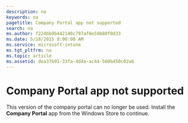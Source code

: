 ```yaml
---
description: na
keywords: na
pagetitle: Company Portal app not supported
search: na
ms.author: f224bb9b442140c797af0e59b80f0d33
ms.date: 5/18/2015 8:00:00 AM
ms.service: microsoft-intune
ms.tgt_pltfrm: na
ms.topic: article
ms.assetid: dea37b91-33fa-4d4a-ac44-560b450c02a6
---
```

# Company Portal app not supported
This version of the company portal can no longer be used. Install the **Company Portal** app from the Windows Store to continue.

